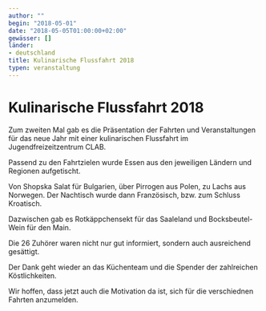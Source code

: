 ```yaml
---
author: ""
begin: "2018-05-01"
date: "2018-05-05T01:00:00+02:00"
gewässer: []
länder:
- deutschland
title: Kulinarische Flussfahrt 2018
typen: veranstaltung
---
```



# Kulinarische Flussfahrt 2018


Zum zweiten Mal gab es die Präsentation der Fahrten und Veranstaltungen für das neue Jahr mit einer kulinarischen Flussfahrt im Jugendfreizeitzentrum CLAB.

Passend zu den Fahrtzielen wurde Essen aus den jeweiligen Ländern und Regionen aufgetischt.

Von Shopska Salat für Bulgarien, über Pirrogen aus Polen, zu Lachs aus Norwegen. Der Nachtisch wurde dann Französisch, bzw. zum Schluss Kroatisch.

Dazwischen gab es Rotkäppchensekt für das Saaleland und Bocksbeutel-Wein für den Main.

Die 26 Zuhörer waren nicht nur gut informiert, sondern auch ausreichend gesättigt.

Der Dank geht wieder an das Küchenteam und die Spender der zahlreichen Köstlichkeiten.

Wir hoffen, dass jetzt auch die Motivation da ist, sich für die verschiednen Fahrten anzumelden.

